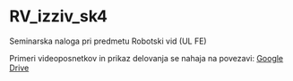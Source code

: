 # RV_izziv_sk4
Seminarska naloga pri predmetu Robotski vid (UL FE)

Primeri videoposnetkov in prikaz delovanja se nahaja na povezavi: 
[Google Drive](https://drive.google.com/drive/folders/10Jd7BtdS0cPqYwX1KFjaPRAEqrXxwKll?usp=sharing)
